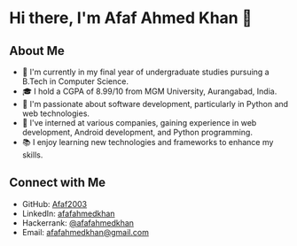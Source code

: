 # Hi there, I'm Afaf Ahmed Khan 👋

## About Me
- 🔭 I'm currently in my final year of undergraduate studies pursuing a B.Tech in Computer Science.
- 🎓 I hold a CGPA of 8.99/10 from MGM University, Aurangabad, India.
- 🌱 I'm passionate about software development, particularly in Python and web technologies.
- 💼 I've interned at various companies, gaining experience in web development, Android development, and Python programming.
- 📚 I enjoy learning new technologies and frameworks to enhance my skills.

## Connect with Me
- GitHub: [Afaf2003](https://github.com/Afaf2003)
- LinkedIn: [afafahmedkhan](https://www.linkedin.com/in/afafahmedkhan)
- Hackerrank: [@afafahmedkhan](https://www.hackerrank.com/afafahmedkhan)
- Email: afafahmedkhan@gmail.com

